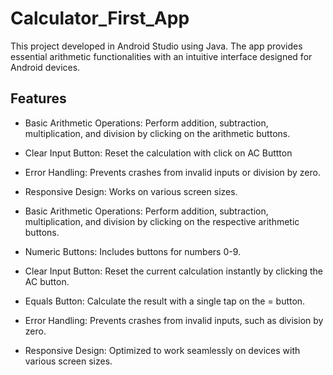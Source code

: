 # Calculator_First_App
This project developed in Android Studio using Java. The app provides essential arithmetic functionalities with an intuitive interface designed for Android devices.

  
## Features

- Basic Arithmetic Operations: Perform addition, subtraction, multiplication, and division by clicking on the arithmetic buttons.
- Clear Input Button: Reset the calculation with click on AC Buttton 
- Error Handling: Prevents crashes from invalid inputs or division by zero.
- Responsive Design: Works on various screen sizes.

- Basic Arithmetic Operations: Perform addition, subtraction, multiplication, and division by clicking on the respective arithmetic buttons.
- Numeric Buttons: Includes buttons for numbers 0-9.
- Clear Input Button: Reset the current calculation instantly by clicking the AC button.
- Equals Button: Calculate the result with a single tap on the = button.
- Error Handling: Prevents crashes from invalid inputs, such as division by zero.
- Responsive Design: Optimized to work seamlessly on devices with various screen sizes.
